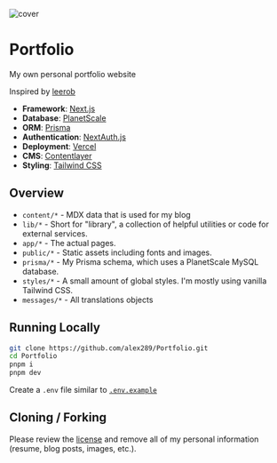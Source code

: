 ![cover](https://repository-images.githubusercontent.com/386759878/da75b7f3-2f50-4797-a36a-0d6dd8f7c6b3)

# Portfolio

My own personal portfolio website

Inspired by [leerob](https://github.com/leerob/leerob.io)

- **Framework**: [Next.js](https://nextjs.org/)
- **Database**: [PlanetScale](https://planetscale.com)
- **ORM**: [Prisma](https://prisma.io/)
- **Authentication**: [NextAuth.js](https://next-auth.js.org/)
- **Deployment**: [Vercel](https://vercel.com)
- **CMS**: [Contentlayer](https://www.contentlayer.dev)
- **Styling**: [Tailwind CSS](https://tailwindcss.com/)

## Overview

- `content/*` - MDX data that is used for my blog
- `lib/*` - Short for "library", a collection of helpful utilities or code for external services.
- `app/*` - The actual pages.
- `public/*` - Static assets including fonts and images.
- `prisma/*` - My Prisma schema, which uses a PlanetScale MySQL database.
- `styles/*` - A small amount of global styles. I'm mostly using vanilla Tailwind CSS.
- `messages/*` - All translations objects

## Running Locally

```bash
git clone https://github.com/alex289/Portfolio.git
cd Portfolio
pnpm i
pnpm dev
```

Create a `.env` file similar to [`.env.example`](https://github.com/alex289/Portfolio/blob/main/.env.example)

## Cloning / Forking

Please review the [license](https://github.com/alex289/Portfolio/blob/main/LICENSE) and remove all of my personal information (resume, blog posts, images, etc.).
